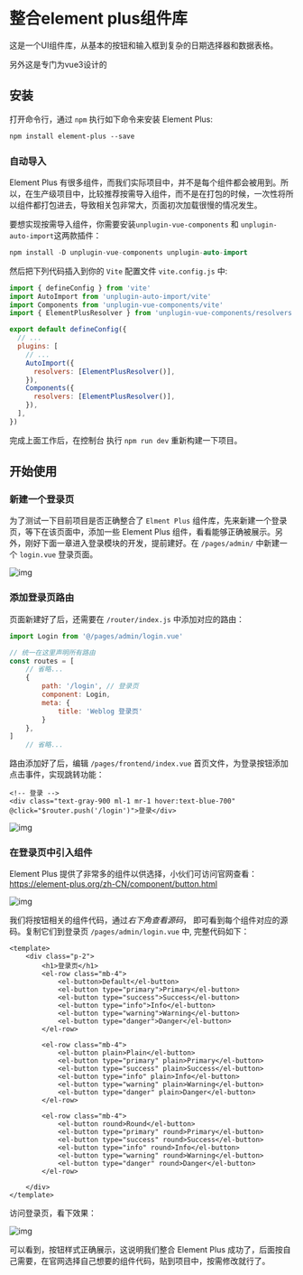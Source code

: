 # 整合element plus组件库

这是一个UI组件库，从基本的按钮和输入框到复杂的日期选择器和数据表格。

另外这是专门为vue3设计的

## 安装

打开命令行，通过 `npm` 执行如下命令来安装 Element Plus:

```css
npm install element-plus --save
```

### 自动导入

Element Plus 有很多组件，而我们实际项目中，并不是每个组件都会被用到。所以，在生产级项目中，比较推荐按需导入组件，而不是在打包的时候，一次性将所以组件都打包进去，导致相关包非常大，页面初次加载很慢的情况发生。

要想实现按需导入组件，你需要安装`unplugin-vue-components` 和 `unplugin-auto-import`这两款插件：

```cpp
npm install -D unplugin-vue-components unplugin-auto-import
```

然后把下列代码插入到你的 `Vite` 配置文件 `vite.config.js` 中:

```javascript
import { defineConfig } from 'vite'
import AutoImport from 'unplugin-auto-import/vite'
import Components from 'unplugin-vue-components/vite'
import { ElementPlusResolver } from 'unplugin-vue-components/resolvers'

export default defineConfig({
  // ...
  plugins: [
    // ...
    AutoImport({
      resolvers: [ElementPlusResolver()],
    }),
    Components({
      resolvers: [ElementPlusResolver()],
    }),
  ],
})
```

完成上面工作后，在控制台 执行 `npm run dev` 重新构建一下项目。

## 开始使用

### 新建一个登录页

为了测试一下目前项目是否正确整合了 `Elment Plus` 组件库，先来新建一个登录页，等下在该页面中，添加一些 Element Plus 组件，看看能够正确被展示。另外，刚好下面一章进入登录模块的开发，提前建好。在 `/pages/admin/` 中新建一个 `login.vue` 登录页面。

![img](https://cdn.jsdelivr.net/gh/Mirror18/imgage@main//202410150035138.jpeg)

### 添加登录页路由

页面新建好了后，还需要在 `/router/index.js` 中添加对应的路由：

```javascript
import Login from '@/pages/admin/login.vue'

// 统一在这里声明所有路由
const routes = [
    // 省略...
    {
        path: '/login', // 登录页
        component: Login,
        meta: {
            title: 'Weblog 登录页'
        }
    },
]
    // 省略...
```

路由添加好了后，编辑 `/pages/frontend/index.vue` 首页文件，为登录按钮添加点击事件，实现跳转功能：

```php-template
<!-- 登录 -->
<div class="text-gray-900 ml-1 mr-1 hover:text-blue-700" @click="$router.push('/login')">登录</div>
```

![img](https://cdn.jsdelivr.net/gh/Mirror18/imgage@main//202410150035238.jpeg)

### 在登录页中引入组件

Element Plus 提供了非常多的组件以供选择，小伙们可访问官网查看：https://element-plus.org/zh-CN/component/button.html

![img](https://img.quanxiaoha.com/quanxiaoha/169252723167953)

我们将按钮相关的组件代码，通过*右下角查看源码*， 即可看到每个组件对应的源码。复制它们到登录页 `/pages/admin/login.vue` 中, 完整代码如下：

```php-template
<template>
    <div class="p-2">
        <h1>登录页</h1>
        <el-row class="mb-4">
            <el-button>Default</el-button>
            <el-button type="primary">Primary</el-button>
            <el-button type="success">Success</el-button>
            <el-button type="info">Info</el-button>
            <el-button type="warning">Warning</el-button>
            <el-button type="danger">Danger</el-button>
        </el-row>

        <el-row class="mb-4">
            <el-button plain>Plain</el-button>
            <el-button type="primary" plain>Primary</el-button>
            <el-button type="success" plain>Success</el-button>
            <el-button type="info" plain>Info</el-button>
            <el-button type="warning" plain>Warning</el-button>
            <el-button type="danger" plain>Danger</el-button>
        </el-row>

        <el-row class="mb-4">
            <el-button round>Round</el-button>
            <el-button type="primary" round>Primary</el-button>
            <el-button type="success" round>Success</el-button>
            <el-button type="info" round>Info</el-button>
            <el-button type="warning" round>Warning</el-button>
            <el-button type="danger" round>Danger</el-button>
        </el-row>

    </div>
</template>
```

访问登录页，看下效果：

![img](https://cdn.jsdelivr.net/gh/Mirror18/imgage@main//202410150035198.jpeg)

可以看到，按钮样式正确展示，这说明我们整合 Element Plus 成功了，后面按自己需要，在官网选择自己想要的组件代码，贴到项目中，按需修改就行了。